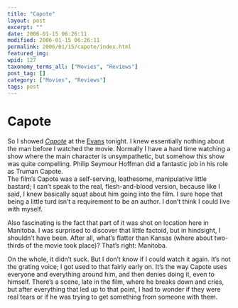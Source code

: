 ```yaml
---
title: "Capote"
layout: post
excerpt: ""
date: 2006-01-15 06:26:11
modified: 2006-01-15 06:26:11
permalink: 2006/01/15/capote/index.html
featured_img: 
wpid: 127
taxonomy_terms_all: ["Movies", "Reviews"]
post_tag: []
category: ["Movies", "Reviews"]
tags: post
---
```


# Capote

So I showed [*Capote*](http://www.imdb.com/title/tt0379725/combined) at the [Evans](http://www.filmfest.mb.ca/ "Evans Theatre website") tonight. I knew essentially nothing about the man before I watched the movie. Normally I have a hard time watching a show where the main character is unsympathetic, but somehow this show was quite compelling. Philip Seymour Hoffman did a fantastic job in his role as Truman Capote.  
The film’s Capote was a self-serving, loathesome, manipulative little bastard; I can’t speak to the real, flesh-and-blood version, because like I said, I knew basically squat about him going into the film. I sure hope that being a little turd isn’t a requirement to be an author. I don’t think I could live with myself.

Also fascinating is the fact that part of it was shot on location here in Manitoba. I was surprised to discover that little factoid, but in hindsight, I shouldn’t have been. After all, what’s flatter than Kansas (where about two-thirds of the movie took place)? That’s right: Manitoba.

On the whole, it didn’t suck. But I don’t know if I could watch it again. It’s not the grating voice; I got used to that fairly early on. It’s the way Capote uses everyone and everything around him, and then denies doing it, even to himself. There’s a scene, late in the film, where he breaks down and cries, but after everything that led up to that point, I had to wonder if they were real tears or if he was trying to get something from someone with them.